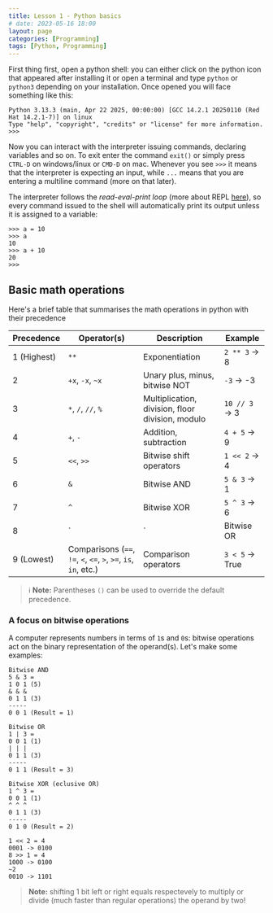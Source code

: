 ```yaml
---
title: Lesson 1 - Python basics
# date: 2023-05-16 18:00
layout: page
categories: [Programming]
tags: [Python, Programming]
---
```


First thing first, open a python shell: you can either click on the python icon that appeared after installing it or open a terminal and type `python` or `python3` depending on your installation.
Once opened you will face something like this:

```text
Python 3.13.3 (main, Apr 22 2025, 00:00:00) [GCC 14.2.1 20250110 (Red Hat 14.2.1-7)] on linux
Type "help", "copyright", "credits" or "license" for more information.
>>>
```

Now you can interact with the interpreter issuing commands, declaring variables and so on.
To exit enter the command `exit()` or simply press `CTRL-D` on windows/linux or `CMD-D` on mac.
Whenever you see `>>>` it means that the interpreter is expecting an input, while `...` means that you are entering a multiline command (more on that later).

The interpreter follows the *read-eval-print loop* (more about REPL [here](https://en.m.wikipedia.org/wiki/Read%E2%80%93eval%E2%80%93print_loop)), so every command issued to the shell will automatically print its output unless it is assigned to a variable:

```text
>>> a = 10
>>> a
10
>>> a + 10
20
>>>
```

## Basic math operations

Here's a brief table that summarises the math operations in python with their precedence


| Precedence | Operator(s)      | Description                         | Example         |
|------------|------------------|-------------------------------------|-----------------|
| 1 (Highest)| `**`             | Exponentiation                      | `2 ** 3` → 8    |
| 2          | `+x`, `-x`, `~x` | Unary plus, minus, bitwise NOT      | `-3` → -3       |
| 3          | `*`, `/`, `//`, `%` | Multiplication, division, floor division, modulo | `10 // 3` → 3 |
| 4          | `+`, `-`         | Addition, subtraction                | `4 + 5` → 9     |
| 5          | `<<`, `>>`       | Bitwise shift operators              | `1 << 2` → 4    |
| 6          | `&`              | Bitwise AND                         | `5 & 3` → 1     |
| 7          | `^`              | Bitwise XOR                         | `5 ^ 3` → 6     |
| 8          | `|`              | Bitwise OR                          | `5 | 3` → 7     |
| 9 (Lowest) | Comparisons (`==`, `!=`, `<`, `<=`, `>`, `>=`, `is`, `in`, etc.) | Comparison operators | `3 < 5` → True |

> ℹ️ **Note:** Parentheses `()` can be used to override the default precedence.

### A focus on bitwise operations

A computer represents numbers in terms of `1`s and `0`s: bitwise operations act on the binary representation of the operand(s). Let's make some examples:

```text
Bitwise AND
5 & 3 =
1 0 1 (5)
& & &
0 1 1 (3)
-----
0 0 1 (Result = 1)
```

```text
Bitwise OR
1 | 3 =
0 0 1 (1)
| | |
0 1 1 (3)
-----
0 1 1 (Result = 3)
```

```text
Bitwise XOR (eclusive OR)
1 ^ 3 =
0 0 1 (1)
^ ^ ^
0 1 1 (3)
-----
0 1 0 (Result = 2)
```


```text
1 << 2 = 4
0001 -> 0100
8 >> 1 = 4
1000 -> 0100
~2
0010 -> 1101
```

 > **Note:** shifting 1 bit left or right equals respectevely to multiply or divide (much faster than regular operations) the operand by two!
